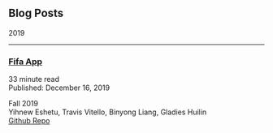 ## Blog Posts

2019
<hr />

### <a href="https://orcid.org/0000-0002-9891-5748" style="text-decoration: underline" target="_blank">Fifa App</a>
33 minute read\
Published: December 16, 2019

Fall 2019\
Yihnew Eshetu, Travis Vitello, Binyong Liang, Gladies Huilin\
<a href="https://orcid.org/0000-0002-9891-5748">Github Repo<a>